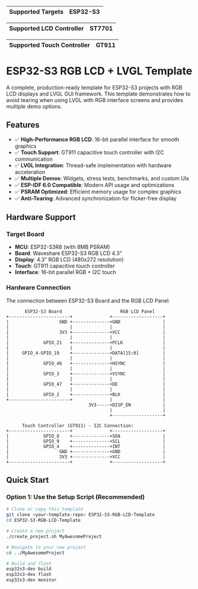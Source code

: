 | Supported Targets | ESP32-S3 |
| ----------------- | -------- |

| Supported LCD Controller    | ST7701 |
| ----------------------------| -------|

| Supported Touch Controller  |  GT911 |
| ----------------------------| -------|

# ESP32-S3 RGB LCD + LVGL Template

A complete, production-ready template for ESP32-S3 projects with RGB LCD displays and LVGL GUI framework. This template demonstrates how to avoid tearing when using LVGL with RGB interface screens and provides multiple demo options.

## Features

- ✅ **High-Performance RGB LCD**: 16-bit parallel interface for smooth graphics
- ✅ **Touch Support**: GT911 capacitive touch controller with I2C communication  
- ✅ **LVGL Integration**: Thread-safe implementation with hardware acceleration
- ✅ **Multiple Demos**: Widgets, stress tests, benchmarks, and custom UIs
- ✅ **ESP-IDF 6.0 Compatible**: Modern API usage and optimizations
- ✅ **PSRAM Optimized**: Efficient memory usage for complex graphics
- ✅ **Anti-Tearing**: Advanced synchronization for flicker-free display

## Hardware Support

### **Target Board**
* **MCU**: ESP32-S3R8 (with 8MB PSRAM)
* **Board**: Waveshare ESP32-S3 RGB LCD 4.3"
* **Display**: 4.3" RGB LCD (480x272 resolution)
* **Touch**: GT911 capacitive touch controller
* **Interface**: 16-bit parallel RGB + I2C touch

### **Hardware Connection**

The connection between ESP32-S3 Board and the RGB LCD Panel:

```
       ESP32-S3 Board                      RGB LCD Panel
+-----------------------+              +-------------------+
|                   GND +--------------+GND                |
|                       |              |                   |
|                   3V3 +--------------+VCC                |
|                       |              |                   |
|             GPIO_21   +--------------+PCLK               |
|                       |              |                   |
|     GPIO_4-GPIO_19    +--------------+DATA[15:0]         |
|                       |              |                   |
|             GPIO_46   +--------------+HSYNC              |
|                       |              |                   |
|             GPIO_3    +--------------+VSYNC              |
|                       |              |                   |
|             GPIO_47   +--------------+DE                 |
|                       |              |                   |
|             GPIO_2    +--------------+BLK                |
+-----------------------+              |                   |
                               3V3-----+DISP_EN            |
                                       |                   |
                                       +-------------------+

      Touch Controller (GT911) - I2C Connection:
+-----------------------+              +-------------------+
|             GPIO_8    +--------------+SDA                |
|             GPIO_9    +--------------+SCL                |
|             GPIO_4    +--------------+INT                |
|                   GND +--------------+GND                |
|                   3V3 +--------------+VCC                |
+-----------------------+              +-------------------+
```

## Quick Start

### **Option 1: Use the Setup Script (Recommended)**

````bash
# Clone or copy this template
git clone <your-template-repo> ESP32-S3-RGB-LCD-Template
cd ESP32-S3-RGB-LCD-Template

# Create a new project
./create_project.sh MyAwesomeProject

# Navigate to your new project
cd ../MyAwesomeProject

# Build and flash
esp32s3-dev build
esp32s3-dev flash
esp32s3-dev monitor
````
